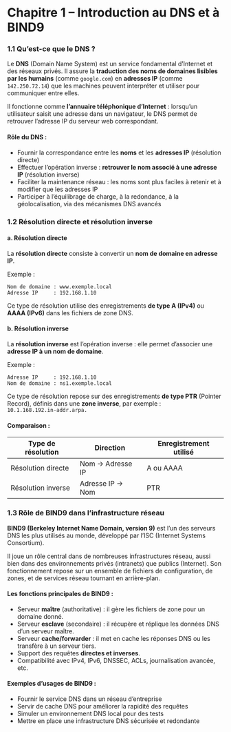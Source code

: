 # Chapitre 1 – Introduction au DNS et à BIND9

### 1.1 Qu’est-ce que le DNS ?

Le **DNS** (Domain Name System) est un service fondamental d’Internet et des réseaux privés. Il assure la **traduction des noms de domaines lisibles par les humains** (comme `google.com`) en **adresses IP** (comme `142.250.72.14`) que les machines peuvent interpréter et utiliser pour communiquer entre elles.

Il fonctionne comme **l’annuaire téléphonique d’Internet** : lorsqu’un utilisateur saisit une adresse dans un navigateur, le DNS permet de retrouver l’adresse IP du serveur web correspondant.

#### Rôle du DNS :
- Fournir la correspondance entre les **noms** et les **adresses IP** (résolution directe)
- Effectuer l’opération inverse : **retrouver le nom associé à une adresse IP** (résolution inverse)
- Faciliter la maintenance réseau : les noms sont plus faciles à retenir et à modifier que les adresses IP
- Participer à l’équilibrage de charge, à la redondance, à la géolocalisation, via des mécanismes DNS avancés

### 1.2 Résolution directe et résolution inverse

#### a. Résolution directe

La **résolution directe** consiste à convertir un **nom de domaine en adresse IP**.

Exemple :
```
Nom de domaine : www.exemple.local
Adresse IP     : 192.168.1.10
```
Ce type de résolution utilise des enregistrements **de type A (IPv4)** ou **AAAA (IPv6)** dans les fichiers de zone DNS.

#### b. Résolution inverse

La **résolution inverse** est l’opération inverse : elle permet d’associer une **adresse IP à un nom de domaine**.

Exemple :
```
Adresse IP     : 192.168.1.10
Nom de domaine : ns1.exemple.local
```
Ce type de résolution repose sur des enregistrements **de type PTR** (Pointer Record), définis dans une **zone inverse**, par exemple :  
`10.1.168.192.in-addr.arpa.`

#### Comparaison :
| Type de résolution    | Direction                  | Enregistrement utilisé |
|------------------------|-----------------------------|-------------------------|
| Résolution directe     | Nom → Adresse IP            | A ou AAAA               |
| Résolution inverse     | Adresse IP → Nom            | PTR                     |

### 1.3 Rôle de BIND9 dans l’infrastructure réseau

**BIND9 (Berkeley Internet Name Domain, version 9)** est l’un des serveurs DNS les plus utilisés au monde, développé par l’ISC (Internet Systems Consortium).

Il joue un rôle central dans de nombreuses infrastructures réseau, aussi bien dans des environnements privés (intranets) que publics (Internet). Son fonctionnement repose sur un ensemble de fichiers de configuration, de zones, et de services réseau tournant en arrière-plan.

#### Les fonctions principales de BIND9 :
- Serveur **maître** (authoritative) : il gère les fichiers de zone pour un domaine donné.
- Serveur **esclave** (secondaire) : il récupère et réplique les données DNS d’un serveur maître.
- Serveur **cache/forwarder** : il met en cache les réponses DNS ou les transfère à un serveur tiers.
- Support des requêtes **directes et inverses**.
- Compatibilité avec IPv4, IPv6, DNSSEC, ACLs, journalisation avancée, etc.

#### Exemples d’usages de BIND9 :
- Fournir le service DNS dans un réseau d’entreprise
- Servir de cache DNS pour améliorer la rapidité des requêtes
- Simuler un environnement DNS local pour des tests
- Mettre en place une infrastructure DNS sécurisée et redondante

